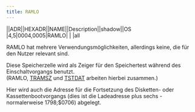```yaml
---
title: RAMLO
---
```

||ADR||HEXADR||NAME||Description||shadow||OS  
|4,5|$0004,$0005|RAMLO| | |all  
  
RAMLO hat mehrere Verwendungsmöglichkeiten, allerdings keine, die für den Nutzer relevant sind.  
  
Diese Speicherzelle wird als Zeiger für den Speichertest während des Einschaltvorgangs benutzt.  
(RAMLO, [TRAMSZ](../TRAMSZ/index.md) und [TSTDAT](../TSTDAT/index.md) arbeiten hierbei zusammen.)  
  
Hier wird auch die Adresse für die Fortsetzung des Disketten- oder Kassettenbootvorgangs (dies ist die Ladeadresse plus sechs - normalerweise 1798;$0706) abgelegt.  
